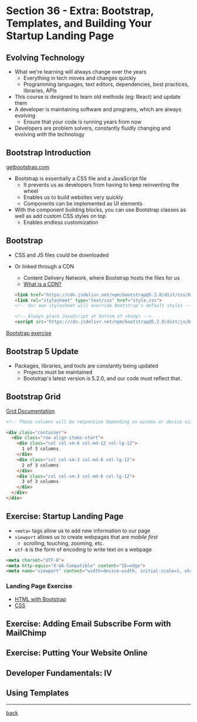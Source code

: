 # Section 36 - Extra: Bootstrap, Templates, and Building Your Startup Landing Page

## Evolving Technology

- What we're learning will always change over the years
  - Everything in tech moves and changes quickly
  - Programming languages, text editors, dependencies, best practices, libraries, APIs
- This course is designed to learn old methods (eg: React) and update them
- A developer is maintaining software and programs, which are always evolving
  - Ensure that your code is running years from now
- Developers are problem solvers, constantly fluidly changing and evolving *with* the technology

## Bootstrap Introduction

[getbootstrap.com](https://getbootstrap.com/)

- Bootstrap is essentially a CSS file and a JavaScript file
  - It prevents us as developers from having to keep reinventing the wheel
  - Enables us to build websites very quickly
  - Components can be implemented as UI elements
- With the component building blocks, you can use Bootstrap classes as well as add custom CSS styles on top
  - Enables endless customization

## Bootstrap

- CSS and JS files could be downloaded
- Or linked through a CDN
  - Content Delivery Network, where Bootstrap hosts the files for us
  - [What is a CDN?](https://www.cloudflare.com/learning/cdn/what-is-a-cdn/)

  ```html
  <link href="https://cdn.jsdelivr.net/npm/bootstrap@5.2.0/dist/css/bootstrap.min.css" rel="stylesheet" integrity="sha384-gH2yIJqKdNHPEq0n4Mqa/HGKIhSkIHeL5AyhkYV8i59U5AR6csBvApHHNl/vI1Bx" crossorigin="anonymous">
  <link rel="stylesheet" type="text/css" href="style.css">
  <!-- Our own stylesheet will override Bootstrap's default styles -->
  ```

  ```html
  <!-- Always place JavaScript at bottom of <body> -->
  <script src="https://cdn.jsdelivr.net/npm/bootstrap@5.2.0/dist/js/bootstrap.bundle.min.js" integrity="sha384-A3rJD856KowSb7dwlZdYEkO39Gagi7vIsF0jrRAoQmDKKtQBHUuLZ9AsSv4jD4Xa" crossorigin="anonymous"></script>
  ```

[Bootstrap exercise](../section36/bootstrap/index.html)

## Bootstrap 5 Update

- Packages, libraries, and tools are constantly being updated
  - Projects must be maintained
  - Bootstrap's latest version is 5.2.0, and our code must reflect that.

## Bootstrap Grid

[Grid Documentation](https://getbootstrap.com/docs/5.2/layout/grid/)

```html
<!-- These columns will be responsive depending on window or device size. -->

<div class="container">
  <div class="row align-items-start">
    <div class="col col-sm-6 col-md-12 col-lg-12">
      1 of 3 columns
    </div>
    <div class="col col-sm-3 col-md-6 col-lg-12">
      2 of 3 columns
    </div>
    <div class="col col-sm-3 col-md-6 col-lg-12">
      3 of 3 columns
    </div>
  </div>
</div>
```

## Exercise: Startup Landing Page

- `<meta>` tags allow us to add new information to our page
- `viewport` allows us to create webpages that are *mobile first*
  - scrolling, touching, zooming, etc.
- `utf-8` is the form of encoding to write text on a webpage

```html
<meta charset="UTF-8">
<meta http-equiv="X-UA-Compatible" content="IE=edge">
<meta name="viewport" content="width=device-width, initial-scale=1, shrink-to-fit=no">
```

### Landing Page Exercise

- [HTML with Bootstrap](../section36/startup/index.html)
- [CSS](../section36/startup/style.css)

## Exercise: Adding Email Subscribe Form with MailChimp

## Exercise: Putting Your Website Online

## Developer Fundamentals: IV

## Using Templates

- - -

[back](../README.md)
